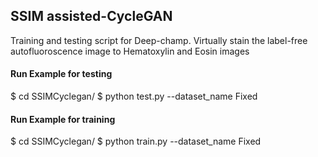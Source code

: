 
## SSIM assisted-CycleGAN
Training and testing script for Deep-champ. 
Virtually stain the label-free autofluoroscence image to Hematoxylin and Eosin images

#### Run Example for testing
$ cd SSIMCyclegan/
$ python test.py --dataset_name Fixed



#### Run Example for training
$ cd SSIMCyclegan/
$ python train.py --dataset_name Fixed
